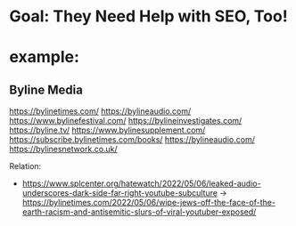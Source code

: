 # Goal: They Need Help with SEO, Too!


# example:
## Byline Media
https://bylinetimes.com/
https://bylineaudio.com/
https://www.bylinefestival.com/
https://bylineinvestigates.com/
https://byline.tv/
https://www.bylinesupplement.com/
https://subscribe.bylinetimes.com/books/
https://bylineaudio.com/
https://bylinesnetwork.co.uk/

Relation:
- https://www.splcenter.org/hatewatch/2022/05/06/leaked-audio-underscores-dark-side-far-right-youtube-subculture -> https://bylinetimes.com/2022/05/06/wipe-jews-off-the-face-of-the-earth-racism-and-antisemitic-slurs-of-viral-youtuber-exposed/
